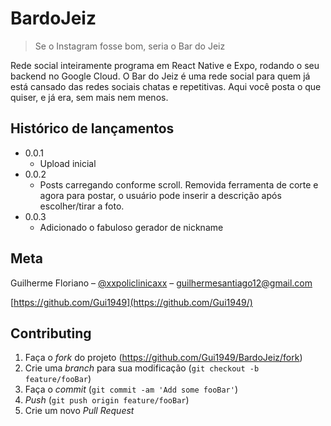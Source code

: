 # BardoJeiz
> Se o Instagram fosse bom, seria o Bar do Jeiz

Rede social inteiramente programa em React Native e Expo, rodando o seu backend no Google Cloud. O Bar do Jeiz é uma rede social para quem já está cansado das redes sociais chatas e repetitivas. Aqui você posta o que quiser, e já era, sem mais nem menos.

## Histórico de lançamentos

* 0.0.1
    * Upload inicial
* 0.0.2
    * Posts carregando conforme scroll. Removida ferramenta de corte e agora para postar, o usuário pode inserir a descrição após escolher/tirar a foto.
* 0.0.3
    * Adicionado o fabuloso gerador de nickname

## Meta

Guilherme Floriano – [@xxpoliclinicaxx](https://twitter.com/xxpoliclinicaxx) – guilhermesantiago12@gmail.com

[https://github.com/Gui1949](https://github.com/Gui1949/)

## Contributing

1. Faça o _fork_ do projeto (<https://github.com/Gui1949/BardoJeiz/fork>)
2. Crie uma _branch_ para sua modificação (`git checkout -b feature/fooBar`)
3. Faça o _commit_ (`git commit -am 'Add some fooBar'`)
4. _Push_ (`git push origin feature/fooBar`)
5. Crie um novo _Pull Request_

[npm-image]: https://img.shields.io/npm/v/datadog-metrics.svg?style=flat-square
[npm-url]: https://npmjs.org/package/datadog-metrics
[npm-downloads]: https://img.shields.io/npm/dm/datadog-metrics.svg?style=flat-square
[travis-image]: https://img.shields.io/travis/dbader/node-datadog-metrics/master.svg?style=flat-square
[travis-url]: https://travis-ci.org/dbader/node-datadog-metrics
[wiki]: https://github.com/seunome/seuprojeto/wiki

